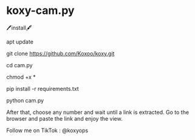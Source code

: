 # koxy-cam.py

🖊install🖋

apt update

git clone https://github.com/Koxoo/koxy.git

cd cam.py

chmod +x *

pip install -r requirements.txt

python cam.py

After that, choose any number and wait until a link is extracted. Go to the browser and paste the link and enjoy the view.

Follow me on TikTok : @koxyops


